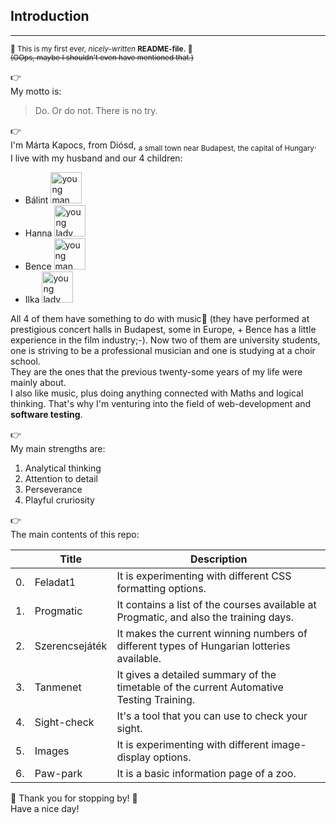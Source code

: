 ## Introduction
---
<sub>🤣 This is my first ever, _nicely-written_ **README-file.** 🤣</sub>\
<sub>~~(OOps, maybe I shouldn't even have mentioned that.)~~</sub>

:point_right:\
My motto is:
> Do. Or do not. There is no try.

:point_right:\
I'm Márta Kapocs, from Diósd, <sub>a small town near Budapest, the capital of Hungary</sub>.\
I live with my husband and our 4 children:
- Bálint <img alt="young man playing the violin" src="https://st.depositphotos.com/1026531/54971/v/450/depositphotos_549712544-stock-illustration-silhouettes-musician-violinist-playing-violinon.jpg" height=50>
- Hanna <img alt="young lady playing the flute" src="https://st4.depositphotos.com/3278055/19888/v/450/depositphotos_198886584-stock-illustration-woman-playing-flute.jpg" height=50>
- Bence <img alt="young man playing the drums" src="https://st5.depositphotos.com/1157310/66878/v/450/depositphotos_668785406-stock-illustration-drummer-musician-drumming-drums-detailed.jpg" height=50>
- Ilka <img alt="young lady playing the guitar" src="https://thumbs.dreamstime.com/z/continuous-one-line-drawing-female-sitting-guitarist-playing-guitar-dynamic-musician-artist-performance-concept-single-240666765.jpg?w=992" height=50>

All 4 of them have something to do with music:musical_note: (they have performed at prestigious concert halls in Budapest, some in Europe, + Bence has a little experience in the film industry;-). Now two of them are university students, one is striving to be a professional musician and one is studying at a choir school.\
They are the ones that the previous twenty-some years of my life were mainly about.\
I also like music, plus doing anything connected with Maths and logical thinking. That's why I'm venturing into the field of web-development and **software testing**.

:point_right:\
My main strengths are:
1. Analytical thinking
1. Attention to detail
1. Perseverance
1. Playful cruriosity

:point_right:\
The main contents of this repo:

|| Title | Description |
|----|-------|-------------|
| 0. |Feladat1|It is experimenting with different CSS formatting options.|
| 1. |Progmatic|It contains a list of the courses available at Progmatic, and also the training days.|
| 2. |Szerencsejáték|It makes the current winning numbers of different types of Hungarian lotteries available.|
| 3. |Tanmenet|It gives a detailed summary of the timetable of the current Automative Testing Training.|
| 4. |Sight-check|It's a tool that you can use to check your sight.|
| 5. |Images|It is experimenting with different image-display options.|
| 6. |Paw-park|It is a basic information page of a zoo.|

:smiling_face_with_three_hearts: Thank you for stopping by! :smiling_face_with_three_hearts:\
Have a nice day!
